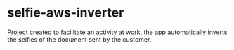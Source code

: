 # selfie-aws-inverter
Project created to facilitate an activity at work, the app automatically inverts the selfies of the document sent by the customer.
